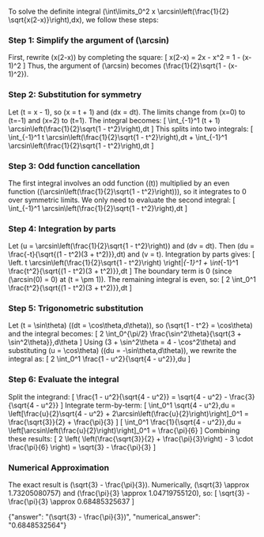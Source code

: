 
To solve the definite integral \(\int\limits_0^2 x \arcsin\left(\frac{1}{2} \sqrt{x(2-x)}\right)\,dx\), we follow these steps:

### Step 1: Simplify the argument of \(\arcsin\)
First, rewrite \(x(2-x)\) by completing the square:
\[
x(2-x) = 2x - x^2 = 1 - (x-1)^2
\]
Thus, the argument of \(\arcsin\) becomes \(\frac{1}{2}\sqrt{1 - (x-1)^2}\).

### Step 2: Substitution for symmetry
Let \(t = x - 1\), so \(x = t + 1\) and \(dx = dt\). The limits change from \(x=0\) to \(t=-1\) and \(x=2\) to \(t=1\). The integral becomes:
\[
\int_{-1}^1 (t + 1) \arcsin\left(\frac{1}{2}\sqrt{1 - t^2}\right)\,dt
\]
This splits into two integrals:
\[
\int_{-1}^1 t \arcsin\left(\frac{1}{2}\sqrt{1 - t^2}\right)\,dt + \int_{-1}^1 \arcsin\left(\frac{1}{2}\sqrt{1 - t^2}\right)\,dt
\]

### Step 3: Odd function cancellation
The first integral involves an odd function (\(t\)) multiplied by an even function (\(\arcsin\left(\frac{1}{2}\sqrt{1 - t^2}\right)\)), so it integrates to 0 over symmetric limits. We only need to evaluate the second integral:
\[
\int_{-1}^1 \arcsin\left(\frac{1}{2}\sqrt{1 - t^2}\right)\,dt
\]

### Step 4: Integration by parts
Let \(u = \arcsin\left(\frac{1}{2}\sqrt{1 - t^2}\right)\) and \(dv = dt\). Then \(du = \frac{-t}{\sqrt{(1 - t^2)(3 + t^2)}}\,dt\) and \(v = t\). Integration by parts gives:
\[
\left. t \arcsin\left(\frac{1}{2}\sqrt{1 - t^2}\right) \right|_{-1}^1 + \int_{-1}^1 \frac{t^2}{\sqrt{(1 - t^2)(3 + t^2)}}\,dt
\]
The boundary term is 0 (since \(\arcsin(0) = 0\) at \(t = \pm 1\)). The remaining integral is even, so:
\[
2 \int_0^1 \frac{t^2}{\sqrt{(1 - t^2)(3 + t^2)}}\,dt
\]

### Step 5: Trigonometric substitution
Let \(t = \sin\theta\) (\(dt = \cos\theta\,d\theta\)), so \(\sqrt{1 - t^2} = \cos\theta\) and the integral becomes:
\[
2 \int_0^{\pi/2} \frac{\sin^2\theta}{\sqrt{3 + \sin^2\theta}}\,d\theta
\]
Using \(3 + \sin^2\theta = 4 - \cos^2\theta\) and substituting \(u = \cos\theta\) (\(du = -\sin\theta\,d\theta\)), we rewrite the integral as:
\[
2 \int_0^1 \frac{1 - u^2}{\sqrt{4 - u^2}}\,du
\]

### Step 6: Evaluate the integral
Split the integrand:
\[
\frac{1 - u^2}{\sqrt{4 - u^2}} = \sqrt{4 - u^2} - \frac{3}{\sqrt{4 - u^2}}
\]
Integrate term-by-term:
\[
\int_0^1 \sqrt{4 - u^2}\,du = \left[\frac{u}{2}\sqrt{4 - u^2} + 2\arcsin\left(\frac{u}{2}\right)\right]_0^1 = \frac{\sqrt{3}}{2} + \frac{\pi}{3}
\]
\[
\int_0^1 \frac{1}{\sqrt{4 - u^2}}\,du = \left[\arcsin\left(\frac{u}{2}\right)\right]_0^1 = \frac{\pi}{6}
\]
Combining these results:
\[
2 \left( \left(\frac{\sqrt{3}}{2} + \frac{\pi}{3}\right) - 3 \cdot \frac{\pi}{6} \right) = \sqrt{3} - \frac{\pi}{3}
\]

### Numerical Approximation
The exact result is \(\sqrt{3} - \frac{\pi}{3}\). Numerically, \(\sqrt{3} \approx 1.73205080757\) and \(\frac{\pi}{3} \approx 1.04719755120\), so:
\[
\sqrt{3} - \frac{\pi}{3} \approx 0.68485325637
\]

{"answer": "\(\sqrt{3} - \frac{\pi}{3}\)", "numerical_answer": "0.6848532564"}